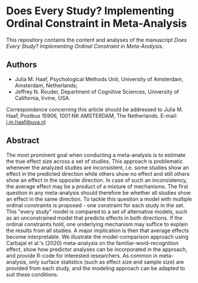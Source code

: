# Does Every Study? Implementing Ordinal Constraint in Meta-Analysis

This repository contains the content and analyses of the manuscript *Does Every Study? Implementing Ordinal Constraint in Meta-Analysis*.

## Authors

- Julia M. Haaf, Psychological Methods Unit, University of Amsterdam, Amsterdam, Netherlands; 
- Jeffrey N. Rouder, Department of Cognitive Sciences, University of California, Irvine, USA. 

Correspondence concerning this article should be addressed to Julia M. Haaf, Postbus 15906, 1001 NK AMSTERDAM, The Netherlands. E-mail: j.m.haaf@uva.nl

## Abstract

The most prominent goal when conducting a meta-analysis is to estimate the true effect size across a set of studies. This approach is problematic whenever the analyzed studies are inconsistent, i.e. some studies show an effect in the predicted direction while others show no effect and still others show an effect in the opposite direction. In case of such an inconsistency, the average effect may be a product of a mixture of mechanisms. The first question in any meta-analysis should therefore be whether all studies show an effect in the same direction. To tackle this question a model with multiple ordinal constraints is proposed - one constraint for each study in the set. This "every study" model is compared to a set of alternative models, such as an unconstrained model that predicts effects in both directions. If the ordinal constraints hold, one underlying mechanism may suffice to explain the results from all studies. A major implication is then that average effects become interpretable. We illustrate the model-comparison approach using Carbajal et al.'s (2020) meta-analysis on the familiar-word-recognition effect, show how predictor analyses can be incorporated in the approach, and provide R-code for interested researchers. As common in meta-analysis, only surface statistics (such as effect size and sample size) are provided from each study, and the modeling approach can be adapted to suit these conditions. 
